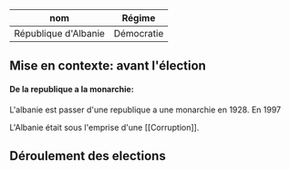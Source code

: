 | nom                  | Régime     |
| -------------------- | ---------- |
| République d'Albanie | Démocratie |
## Mise en contexte: avant l'élection

#### De la republique a la monarchie:

L'albanie est passer d'une republique a une monarchie en 1928.
En 1997 


L'Albanie était sous l'emprise d'une [[Corruption]].

## Déroulement des elections